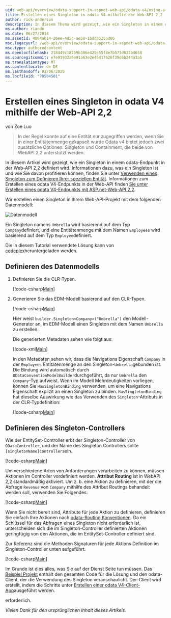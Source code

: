 ```yaml
---
uid: web-api/overview/odata-support-in-aspnet-web-api/odata-v4/using-a-singleton-in-an-odata-endpoint-in-web-api-22
title: Erstellen eines Singleton in odata V4 mithilfe der Web-API 2,2 | Microsoft-Dokumentation
author: rick-anderson
description: In diesem Thema wird gezeigt, wie ein Singleton in einem odata-Endpunkt in der Web-API 2,2 definiert wird.
ms.author: riande
ms.date: 06/27/2014
ms.assetid: 4064ab14-26ee-4d5c-ae58-1bdda525ad06
msc.legacyurl: /web-api/overview/odata-support-in-aspnet-web-api/odata-v4/using-a-singleton-in-an-odata-endpoint-in-web-api-22
msc.type: authoredcontent
ms.openlocfilehash: 218449c18759b306e425c55f8e7b573d837b4658
ms.sourcegitcommit: e7e91932a6e91a63e2e46417626f39d6b244a3ab
ms.translationtype: MT
ms.contentlocale: de-DE
ms.lasthandoff: 03/06/2020
ms.locfileid: "78504501"
---
```

# <a name="create-a-singleton-in-odata-v4-using-web-api-22"></a>Erstellen eines Singleton in odata V4 mithilfe der Web-API 2,2

von Zoe Luo

> In der Regel konnte auf eine Entität nur zugegriffen werden, wenn Sie in einer Entitätenmenge gekapselt wurde Odata v4 bietet jedoch zwei zusätzliche Optionen: Singleton und Containment, die beide von WebAPI 2,2 unterstützt werden.

In diesem Artikel wird gezeigt, wie ein Singleton in einem odata-Endpunkt in der Web-API 2,2 definiert wird. Informationen dazu, was ein Singleton ist und wie Sie davon profitieren können, finden Sie unter [Verwenden eines Singleton zum Definieren Ihrer speziellen Entität](https://blogs.msdn.com/b/odatateam/archive/2014/03/05/use-singleton-to-define-your-special-entity.aspx). Informationen zum Erstellen eines odata V4-Endpunkts in der Web-API finden [Sie unter Erstellen eines odata V4-Endpunkts mit ASP.net-Web-API 2,2](create-an-odata-v4-endpoint.md). 

Wir erstellen einen Singleton in Ihrem Web-API-Projekt mit dem folgenden Datenmodell:

![Datenmodell](using-a-singleton-in-an-odata-endpoint-in-web-api-22/_static/image1.png)

Ein Singleton namens `Umbrella` wird basierend auf dem Typ `Company`definiert, und eine Entitätenmenge mit dem Namen `Employees` wird basierend auf dem Typ `Employee`definiert.

Die in diesem Tutorial verwendete Lösung kann von [codeplex](http://aspnet.codeplex.com/sourcecontrol/latest#Samples/WebApi/OData/v4/ODataSingletonSample/)heruntergeladen werden.

## <a name="define-the-data-model"></a>Definieren des Datenmodells

1. Definieren Sie die CLR-Typen.

    [!code-csharp[Main](using-a-singleton-in-an-odata-endpoint-in-web-api-22/samples/sample1.cs)]
2. Generieren Sie das EDM-Modell basierend auf den CLR-Typen.

    [!code-csharp[Main](using-a-singleton-in-an-odata-endpoint-in-web-api-22/samples/sample2.cs)]

    Hier weist `builder.Singleton<Company>("Umbrella")` den Modell-Generator an, im EDM-Modell einen Singleton mit dem Namen `Umbrella` zu erstellen.

    Die generierten Metadaten sehen wie folgt aus:

    [!code-xml[Main](using-a-singleton-in-an-odata-endpoint-in-web-api-22/samples/sample3.xml)]

    In den Metadaten sehen wir, dass die Navigations Eigenschaft `Company` in der `Employees` Entitätenmenge an den Singleton-`Umbrella`gebunden ist. Die Bindung wird automatisch durch `ODataConventionModelBuilder`durchgeführt, da nur `Umbrella` den `Company`-Typ aufweist. Wenn im Modell Mehrdeutigkeiten vorliegen, können Sie `HasSingletonBinding` verwenden, um eine Navigations Eigenschaft explizit an einen Singleton zu binden. `HasSingletonBinding` hat dieselbe Auswirkung wie das Verwenden des `Singleton`-Attributs in der CLR-Typdefinition:

    [!code-csharp[Main](using-a-singleton-in-an-odata-endpoint-in-web-api-22/samples/sample4.cs)]

## <a name="define-the-singleton-controller"></a>Definieren des Singleton-Controllers

Wie der EntitySet-Controller erbt der Singleton-Controller von `ODataController`, und der Name des Singleton Controllers sollte `[singletonName]Controller`sein.

[!code-csharp[Main](using-a-singleton-in-an-odata-endpoint-in-web-api-22/samples/sample5.cs)]

Um verschiedene Arten von Anforderungen verarbeiten zu können, müssen Aktionen im Controller vordefiniert werden. **Attribut Routing** ist in WebAPI 2,2 standardmäßig aktiviert. Um z. b. eine Aktion zu definieren, mit der die Abfrage `Revenue` von `Company` mithilfe des Attribut Routings behandelt werden soll, verwenden Sie Folgendes:

[!code-csharp[Main](using-a-singleton-in-an-odata-endpoint-in-web-api-22/samples/sample6.cs)]

Wenn Sie nicht bereit sind, Attribute für jede Aktion zu definieren, definieren Sie einfach Ihre Aktionen nach [odata-Routing Konventionen](../odata-routing-conventions.md). Da ein Schlüssel für das Abfragen eines Singleton nicht erforderlich ist, unterscheiden sich die im Singleton-Controller definierten Aktionen geringfügig von den Aktionen, die im EntitySet-Controller definiert sind.

Zur Referenz sind die Methoden Signaturen für jede Aktions Definition im Singleton-Controller unten aufgeführt.

[!code-csharp[Main](using-a-singleton-in-an-odata-endpoint-in-web-api-22/samples/sample7.cs)]

Im Grunde ist dies alles, was Sie auf der Dienst Seite tun müssen. Das [Beispiel Projekt](http://aspnet.codeplex.com/sourcecontrol/latest#Samples/WebApi/OData/v4/ODataSingletonSample/) enthält den gesamten Code für die Lösung und den odata-Client, der die Verwendung des Singleton veranschaulicht. Der-Client wird erstellt, indem die Schritte unter [Erstellen einer odata V4-Client-App](create-an-odata-v4-client-app.md)ausgeführt werden.

erforderlich. 

*Vielen Dank für den ursprünglichen Inhalt dieses Artikels.*

